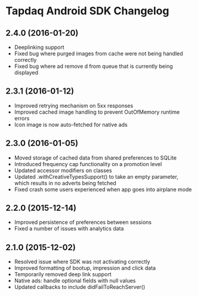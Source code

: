 # Tapdaq Android SDK Changelog

## 2.4.0 (2016-01-20)

- Deeplinking support
- Fixed bug where purged images from cache were not being handled correctly
- Fixed bug where ad remove d from queue that is currently being displayed

## 2.3.1 (2016-01-12)

- Improved retrying mechanism on 5xx responses
- Improved cached image handling to prevent OutOfMemory runtime errors
- Icon image is now auto-fetched for native ads

## 2.3.0 (2016-01-05)

- Moved storage of cached data from shared preferences to SQLite
- Introduced frequency cap functionality on a promotion level
- Updated accessor modifiers on classes
- Updated .withCreativeTypesSupport() to take an empty parameter, which results in no adverts being fetched
- Fixed crash some users experienced when app goes into airplane mode

## 2.2.0 (2015-12-14)

- Improved persistence of preferences between sessions
- Fixed a number of issues with analytics data

## 2.1.0 (2015-12-02)

- Resolved issue where SDK was not activating correctly
- Improved formatting of bootup, impression and click data
- Temporarily removed deep link support
- Native ads: handle optional fields with null values
- Updated callbacks to include didFailToReachServer()
